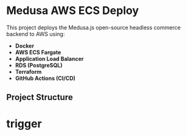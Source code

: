 # Medusa AWS ECS Deploy

This project deploys the Medusa.js open-source headless commerce backend to AWS using:

- **Docker**
- **AWS ECS Fargate**
- **Application Load Balancer**
- **RDS (PostgreSQL)**
- **Terraform**
- **GitHub Actions (CI/CD)**

## Project Structure

# trigger
